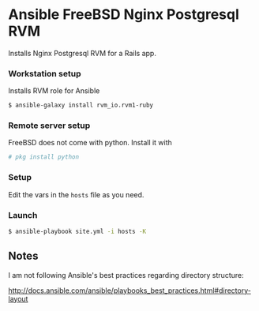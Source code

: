 # Ansible FreeBSD Nginx Postgresql RVM

Installs Nginx Postgresql RVM for a Rails app.

### Workstation setup
Installs RVM role for Ansible
```sh
$ ansible-galaxy install rvm_io.rvm1-ruby
```

### Remote server setup
FreeBSD does not come with python. Install it with

```sh
# pkg install python
```

### Setup
Edit the vars in the ```hosts``` file as you need.
### Launch
```sh
$ ansible-playbook site.yml -i hosts -K
```
Notes
----
I am not following Ansible's best practices regarding directory structure:

http://docs.ansible.com/ansible/playbooks_best_practices.html#directory-layout
